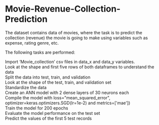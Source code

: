 # Movie-Revenue-Collection-Prediction
The dataset contains data of movies, where the task is to predict the collection (revenue) the movie is going to make using variables such as expense, rating genre, etc. 

The following tasks are performed: 

Import ‘Movie_collection’ csv files in data_x and data_y variables. <br>
Look at the shape and first five rows of both dataframes to understand the data <br>
Split the data into test, train, and validation <br>
Look at the shape of the test, train, and validation set <br>
Standardize the data <br>
Create an ANN model with 2 dense layers of 30 neurons each <br>
Compile the model with loss="mean_squared_error", optimizer=keras.optimizers.SGD(lr=1e-2) and metrics=['mae']) <br>
Train the model for 200 epochs <br>
Evaluate the model performance on the test set <br>
Predict the values of the first 5 test records <br>
